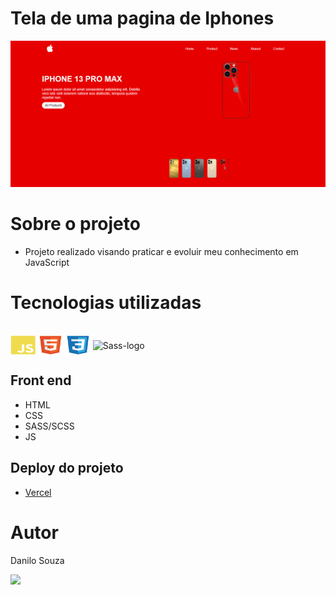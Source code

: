# Tela de uma pagina de Iphones
<div align="center" max-width="600" max-height="600">
  <a href="https://page-iphone.vercel.app//" target="_blank">
    <img width="600" src="img/iphone.png">
  </a>
</div>

# Sobre o projeto
- Projeto realizado visando praticar e evoluir meu conhecimento em JavaScript

# Tecnologias utilizadas

<div style="display: inline_block"><br>
  <img align="center" alt="Js-logo" title="JavaScript" height="30" width="40" src="https://raw.githubusercontent.com/devicons/devicon/master/icons/javascript/javascript-plain.svg">
  <img align="center" alt="HTML-logo" title="HTML" height="30" width="40" src="https://raw.githubusercontent.com/devicons/devicon/master/icons/html5/html5-original.svg">
  <img align="center" alt="CSS-logo" title="CSS" height="30" width="40" src="https://raw.githubusercontent.com/devicons/devicon/master/icons/css3/css3-original.svg">
  <img align="center" alt="Sass-logo" title="SASS" height="30" width="40" src="https://cdn.jsdelivr.net/gh/devicons/devicon/icons/sass/sass-original.svg"/>
</div>

## Front end
- HTML
- CSS
- SASS/SCSS
- JS
## Deploy do projeto
- <a href="https://page-iphone.vercel.app//">Vercel</a>



# Autor

Danilo Souza
<div>
  <a href="https://www.linkedin.com/in/danilosantosdeveloper/" target="_blank" rel="external" title="Linkedin">
    <img src="https://img.shields.io/badge/-LinkedIn-%230077B5?style=for-the-badge&logo=linkedin&logoColor=white" target="_blank">
  </a>
</div>
